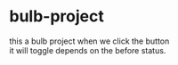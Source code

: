 # bulb-project
this a bulb project when we click the button <br>it will toggle depends on the before status.
